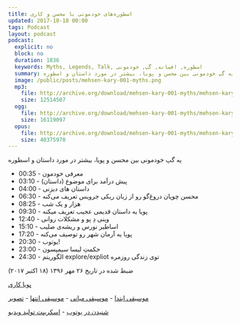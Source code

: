 ```yaml
---
title: اسطوره‌های خودمونی با محسن و کاری
updated: 2017-10-18 00:00
tags: Podcast
layout: podcast
podcast:
  explicit: no
  block: no
  duration: 1836
  keywords: Myths, Legends, Talk, اسطوره, افسانه, گپ, خودمونی
  summary: یه گپ خودمونی بین محسن و پویا، بیشتر در مورد داستان و اسطوره
  image: /public/posts/mehsen-kary-001-myths.png
  mp3:
    file: http://archive.org/download/mehsen-kary-001-myths/mehsen-kary-001-myths.mp3
    size: 12514507
  ogg:
    file: http://archive.org/download/mehsen-kary-001-myths/mehsen-kary-001-myths.ogg
    size: 16119097
  opus:
    file: http://archive.org/download/mehsen-kary-001-myths/mehsen-kary-001-myths.opus
    size: 40375970
---
```

یه گپ خودمونی بین محسن و پویا، بیشتر در مورد داستان و اسطوره

* 00:35 - معرفی خودمون
* 03:10 - پیش درآمد برای موضوع (داستان)
* 04:00 - داستان های دیزنی
* 06:30 - محسن چوپان دروغ‌گو رو از زبان ریکی جرویس تعریف می‌کنه
* 08:25 - هزار و یک شب
* 09:30 - پویا یه داستان قدیمی عجیب تعریف میکنه
* 12:40 - وینی دِ پو و مشکلات روانی
* 15:10 - اساطیر نورس و ریشه‌ی صلیب
* 17:20 - پویا یه آرمان شهر رو توصیف می‌کنه
* 20:30 - یوتوب!
* 23:00 - حکمتِ لیسا سیمپسون
* 24:30 - الگوریتم explore/expliot توی زندگی روزمره

ضبط شده در تاریخ ۲۶ مهر ۱۳۹۶ (۱۸ اکتبر ۲۰۱۷)

[پویا کاری](https://kary.us)

[موسیقی ابتدا](http://ccmixter.org/files/jlbrock44/56346) - 
[موسیقی میانی](http://ccmixter.org/files/cdk/53755) - 
[موسیقی انتها](http://ccmixter.org/files/airtone/56520) - 
[تصویر](https://www.flickr.com/photos/nam2_7676/4380563521/)

[شنیدن در یوتوب](https://youtu.be/ypyNvIZl-xc) - 
[اسکریپت تولید ویدیو](https://gist.github.com/mohsend/c91aaea9ada7c95f2ef6ad5273afa6a5)

